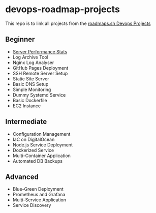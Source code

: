 # devops-roadmap-projects

This repo is to link all projects from the [roadmaps.sh Devops Projects](https://roadmap.sh/devops/projects)

## Beginner 

- [Server Performance Stats](https://github.com/D3jag0re/Rando-Scripto) 
- Log Archive Tool 
- Nginx Log Analyser 
- GitHub Pages Deployment 
- SSH Remote Server Setup 
- Static Site Server 
- Basic DNS Setup 
- Simple Monitoring 
- Dummy Systemd Service 
- Basic Dockerfile 
- EC2 Instance 


## Intermediate 

- Configuration Management 
- IaC on DigitalOcean
- Node.js Service Deployment 
- Dockerized Service
- Multi-Container Application 
- Automated DB Backups

## Advanced

- Blue-Green Deployment
- Prometheus and Grafana 
- Multi-Service Application 
- Service Discovery